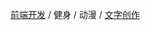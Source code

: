 [前端开发](https://juejin.cn/user/958429872534056) / 健身 / 动漫 / [文字创作](https://www.zhihu.com/people/bu-shuo-xing-bu-xing-99)
